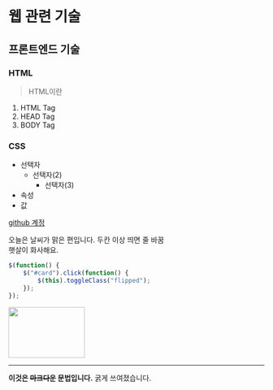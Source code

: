 # 웹 관련 기술
## 프론트엔드 기술
### HTML
> HTML이란
1. HTML Tag
2. HEAD Tag
3. BODY Tag

### CSS
* 선택자
  + 선택자(2)
    - 선택자(3)
* 속성
* 값

[github 계정](https://github.com/owl423)

오늘은 날씨가 맑은 편입니다. 두칸 이상 띄면 줄 바꿈  
햇살이 화사해요.

```javascript
$(function() {
    $("#card").click(function() {
        $(this).toggleClass("flipped");
    });
});
```

<img
src="https://scontent.cdninstagram.com/t51.2885-15/e35/16123528_448169115522963_184962410119954432_n.jpg?ig_cache_key=MTQzNTQ3MzUzNDA0MTU2Nzc0Nw%3D%3D.2" width="150px" height="100px">

---
**이것은 ~~마크다운~~ 문법입니다.** 굵게  쓰여졌습니다.
